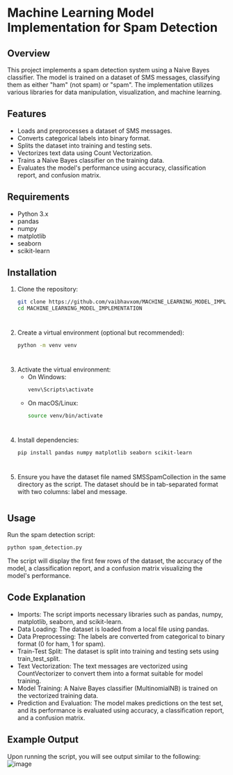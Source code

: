 # Machine Learning Model Implementation for Spam Detection

## Overview

This project implements a spam detection system using a Naive Bayes classifier. The model is trained on a dataset of SMS messages, classifying them as either "ham" (not spam) or "spam". The implementation utilizes various libraries for data manipulation, visualization, and machine learning.

## Features

- Loads and preprocesses a dataset of SMS messages.
- Converts categorical labels into binary format.
- Splits the dataset into training and testing sets.
- Vectorizes text data using Count Vectorization.
- Trains a Naive Bayes classifier on the training data.
- Evaluates the model's performance using accuracy, classification report, and confusion matrix.

## Requirements

- Python 3.x
- pandas
- numpy
- matplotlib
- seaborn
- scikit-learn

## Installation

1. Clone the repository:
    ```bash
    git clone https://github.com/vaibhavxom/MACHINE_LEARNING_MODEL_IMPLEMENTATION.git
    cd MACHINE_LEARNING_MODEL_IMPLEMENTATION
    ```
#
2. Create a virtual environment (optional but recommended):
    ```bash
    python -m venv venv
    ```
#
3. Activate the virtual environment:
    - On Windows:
      ```bash
      venv\Scripts\activate
      ```
    - On macOS/Linux:
      ```bash
      source venv/bin/activate
      ```
#
4. Install dependencies:
    ```bash
   pip install pandas numpy matplotlib seaborn scikit-learn
    ```
#
5. Ensure you have the dataset file named SMSSpamCollection in the same directory as the script. The dataset should be in tab-separated format with two columns: label and message.

#

## Usage
Run the spam detection script:

```bash
python spam_detection.py
```
The script will display the first few rows of the dataset, the accuracy of the model, a classification report, and a confusion matrix visualizing the model's performance.

## Code Explanation
 - Imports: The script imports necessary libraries such as pandas, numpy, matplotlib, seaborn, and scikit-learn.
 - Data Loading: The dataset is loaded from a local file using pandas.
 - Data Preprocessing: The labels are converted from categorical to binary format (0 for ham, 1 for spam).
 - Train-Test Split: The dataset is split into training and testing sets using train_test_split.
 - Text Vectorization: The text messages are vectorized using CountVectorizer to convert them into a format suitable for model training.
 - Model Training: A Naive Bayes classifier (MultinomialNB) is trained on the vectorized training data.
 - Prediction and Evaluation: The model makes predictions on the test set, and its performance is evaluated using accuracy, a classification report, and a confusion matrix.

## Example Output
Upon running the script, you will see output similar to the following:  
![image](https://github.com/user-attachments/assets/2b07ed75-9be3-427a-930c-fbc54dab4b46)


